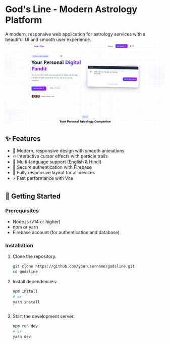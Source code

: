 # God's Line - Modern Astrology Platform

A modern, responsive web application for astrology services with a beautiful UI and smooth user experience.
![Preview](public/assets/og.png)

## ✨ Features

- 🌟 Modern, responsive design with smooth animations
- 🔥 Interactive cursor effects with particle trails
- 🌙 Multi-language support (English & Hindi)
- 🔐 Secure authentication with Firebase
- 📱 Fully responsive layout for all devices
- ⚡ Fast performance with Vite

## 🚀 Getting Started

### Prerequisites

- Node.js (v14 or higher)
- npm or yarn
- Firebase account (for authentication and database)

### Installation

1. Clone the repository:
   ```bash
   git clone https://github.com/yourusername/godsline.git
   cd godsline
   ```

2. Install dependencies:
   ```bash
   npm install
   # or
   yarn install
   ```

   ```

3. Start the development server:
   ```bash
   npm run dev
   # or
   yarn dev
   ```


